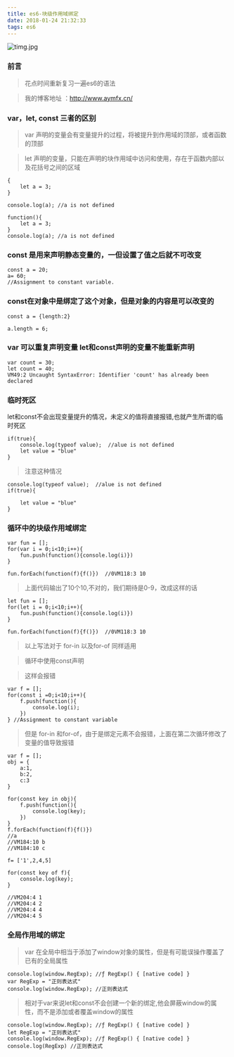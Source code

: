```yaml
---
title: es6-块级作用域绑定
date: 2018-01-24 21:32:33
tags: es6
---
```

![timg.jpg](http://upload-images.jianshu.io/upload_images/10843623-82935528251fe29d.jpg?imageMogr2/auto-orient/strip%7CimageView2/2/w/1240)

### 前言

> 花点时间重新复习一遍es6的语法

> 我的博客地址 ：http://www.aymfx.cn/

 <!-- more -->   


### var，let, const 三者的区别

> var 声明的变量会有变量提升的过程，将被提升到作用域的顶部，或者函数的顶部

> let 声明的变量，只能在声明的块作用域中访问和使用，存在于函数内部以及花括号之间的区域

```
{
    let a = 3;
}

console.log(a); //a is not defined
```


```
function(){
    let a = 3;
}
console.log(a); //a is not defined
```


### const 是用来声明静态变量的，一但设置了值之后就不可改变



```
const a = 20;
a= 60;
//Assignment to constant variable.
```

###  const在对象中是绑定了这个对象，但是对象的内容是可以改变的


```
const a = {length:2}

a.length = 6;
```

### var 可以重复声明变量 let和const声明的变量不能重新声明

```
var count = 30;
let count = 40;
VM49:2 Uncaught SyntaxError: Identifier 'count' has already been declared

```

###  临时死区

let和const不会出现变量提升的情况，未定义的值将直接报错,也就产生所谓的临时死区


```
if(true){
    console.log(typeof value);  //alue is not defined
    let value = "blue"
}
```

>注意这种情况

```
console.log(typeof value);  //alue is not defined
if(true){
    
    let value = "blue"
}
```

### 循环中的块级作用域绑定


```
var fun = [];
for(var i = 0;i<10;i++){
    fun.push(function(){console.log(i)})
}

fun.forEach(function(f){f()})  //0VM118:3 10

```

> 上面代码输出了10个10,不对的，我们期待是0-9，改成这样的话

```
let fun = [];
for(let i = 0;i<10;i++){
    fun.push(function(){console.log(i)})
}

fun.forEach(function(f){f()})  //0VM118:3 10

```

> 以上写法对于 for-in 以及for-of 同样适用

>循环中使用const声明

> 这样会报错


```
var f = [];
for(const i =0;i<10;i++){
    f.push(function(){
        console.log(i);
    })
} //Assignment to constant variable
```

> 但是 for-in 和for-of，由于是绑定元素不会报错，上面在第二次循环修改了变量的值导致报错


```
var f = [];
obj = {
    a:1,
    b:2,
    c:3
}

for(const key in obj){
    f.push(function(){
        console.log(key);
    })
}
f.forEach(function(f){f()}) 
//a
//VM184:10 b
//VM184:10 c
```

```
f= ['1',2,4,5]

for(const key of f){
    console.log(key);
}

//VM204:4 1
//VM204:4 2
//VM204:4 4
//VM204:4 5
```

### 全局作用域的绑定

>var 在全局中相当于添加了window对象的属性，但是有可能误操作覆盖了已有的全局属性


```
console.log(window.RegExp); //ƒ RegExp() { [native code] }
var RegExp = "正则表达式"
console.log(window.RegExp); //正则表达式
```

> 相对于var来说let和const不会创建一个新的绑定,他会屏蔽window的属性，而不是添加或者覆盖window的属性

```
console.log(window.RegExp); //ƒ RegExp() { [native code] }
let RegExp = "正则表达式"
console.log(window.RegExp); //ƒ RegExp() { [native code] }
console.log(RegExp) //正则表达式
```













